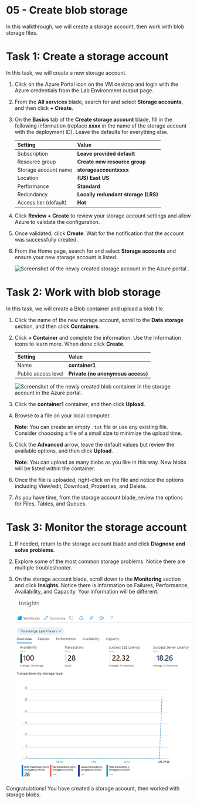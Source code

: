 # 05 - Create blob storage

In this walkthrough, we will create a storage account, then work with blob storage files.

# Task 1: Create a storage account

In this task, we will create a new storage account. 

1. Click on the Azure Portal icon on the VM desktop and login with the Azure credentials from the Lab Environment output page.

2. From the **All services** blade, search for and select **Storage accounts**, and then click **+ Create**. 

3. On the **Basics** tab of the **Create storage account** blade, fill in the following information (replace **xxxx** in the name of the storage account with the deployment ID). Leave the defaults for everything else.

    | Setting | Value | 
    | --- | --- |
    | Subscription | **Leave provided default** |
    | Resource group | **Create new resource group** |
    | Storage account name | **storageaccountxxxx** |
    | Location | **(US) East US**  |
    | Performance | **Standard** |
    | Redundancy | **Locally redundant storage (LRS)** |
    | Access tier (default) | **Hot** |


5. Click **Review + Create** to review your storage account settings and allow Azure to validate the configuration. 

6. Once validated, click **Create**. Wait for the notification that the account was successfully created. 

7. From the Home page, search for and select **Storage accounts** and ensure your new storage account is listed.

    ![Screenshot of the newly created storage account in the Azure portal .](../images/0401.png)

# Task 2: Work with blob storage

In this task, we will create a Blob container and upload a blob file. 

1. Click the name of the new storage account, scroll to the **Data storage** section, and then click **Containers**.

2. Click **+ Container** and complete the information. Use the Information icons to learn more. When done click **Create**.

   | Setting | Value |
   | ---- | ---- |
   | Name | **container1**|
   | Public access level| **Private (no anonymous access)** |
    
    ![Screenshot of the newly created blob container in the storage account in the Azure portal.](../images/0402.png)

4. Click the **container1** container, and then click **Upload**.

5. Browse to a file on your local computer. 

    **Note**: You can create an empty `.txt` file or use any existing file. Consider chooosing a file of a small size to minimize the upload time.

6. Click the **Advanced** arrow, leave the default values but review the available options, and then click **Upload**.

    **Note**: You can upload as many blobs as you like in this way. New blobs will be listed within the container.

7. Once the file is uploaded, right-click on the file and notice the options including View/edit, Download, Properties, and Delete. 

8. As you have time, from the storage account blade, review the options for Files, Tables, and Queues.

# Task 3: Monitor the storage account

1. If needed, return to the storage account blade and click **Diagnose and solve problems**. 

2. Explore some of the most common storage problems. Notice there are multiple troubleshooter.

3. On the storage account blade, scroll down to the **Monitoring** section and click **Insights**. Notice there is information on Failures, Performance, Availability, and Capacity. Your information will be different.

    ![Screenshot of the storage account Insights page.](../images/0403.PNG)

Congratulations! You have created a storage account, then worked with storage blobs.

